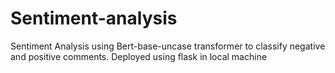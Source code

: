 # Sentiment-analysis
Sentiment Analysis using Bert-base-uncase  transformer to classify negative and positive comments. Deployed using flask in local machine
